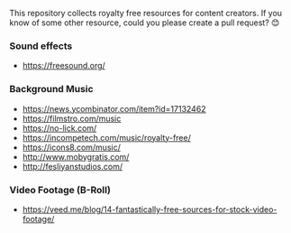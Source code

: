 This repository collects royalty free resources for content creators.
If you know of some other resource, could you please create a pull request? 😊

### Sound effects

* https://freesound.org/

### Background Music

* https://news.ycombinator.com/item?id=17132462
* https://filmstro.com/music
* https://no-lick.com/
* https://incompetech.com/music/royalty-free/
* https://icons8.com/music/
* http://www.mobygratis.com/
* http://fesliyanstudios.com/

### Video Footage (B-Roll)

* https://veed.me/blog/14-fantastically-free-sources-for-stock-video-footage/